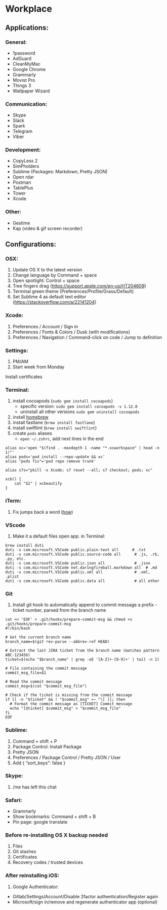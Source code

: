 # Workplace


## Applications:

### General:
- 1password
- AdGuard
- CleanMyMac
- Google Chrome
- Grammarly
- Movist Pro
- Things 3
- Wallpaper Wizard

### Communication:
- Skype
- Slack
- Spark
- Telegram
- Viber

### Development:
- CopyLess 2
- SimPholders
- Sublime (Packages: Markdown, Pretty JSON)
- Open rdar
- Postman
- TablePlus 
- Tower
- Xcode

### Other:
- Gestime
- Kap (video & gif screen recorder)


## Configurations:

### OSX:
1. Update OS X to the latest version
2. Change language by Command + space
3. Open spotlight: Control + space
4. Tree fingers drag (https://support.apple.com/en-us/HT204609)
5. Terminal green theme (Preferences/Profile/Grass/Default)
6. Set Sublime 4 as default text editor (https://stackoverflow.com/a/22141204)


### Xcode:
1. Preferences / Account / Sign in
2. Preferences / Fonts & Colors / Dusk (with modifications)
3. Preferences / Navigation / Command-click on code / Jump to definition 

### Settings:
1. PM/AM
2. Start week from Monday

Install certificates

### Terminal:
1. install cocoapods (`sudo gem install cocoapods`)
   * specific version: `sudo gem install cocoapods -v 1.12.0`
   * uninstall all other versions `sudo gem uninstall cocoapods`
3. install [homebrew](https://brew.sh/index_uk)
4. install fastlane (`brew install fastlane`)
5. install swiftlint (`brew install swiftlint`)
6. create `pods` aliases
   * `open ~/.zshrc`, add next lines in the end
```
alias xc='open "$(find . -maxdepth 1 -name "*.xcworkspace" | head -n 1)"'
alias pods='pod install --repo-update && xc'
alias "pods fix"='pod repo remove trunk'

alias s7s="pkill -x Xcode; s7 reset --all; s7 checkout; pods; xc"

xcb() {
    cat "$1" | xcbeautify
}
```

### iTerm:
1. Fix jumps back a word ([how](https://apple.stackexchange.com/a/293988))

### VScode
1. Make it a default files open app. in Terminal:
```
brew install duti
duti -s com.microsoft.VSCode public.plain-text all      # .txt
duti -s com.microsoft.VSCode public.source-code all      # .js, .rb, .py, etc.
duti -s com.microsoft.VSCode public.json all             # .json
duti -s com.microsoft.VSCode net.daringfireball.markdown all  # .md
duti -s com.microsoft.VSCode public.xml all              # .xml, .plist
duti -s com.microsoft.VSCode public.data all             # all other
```

### Git
1. Install git hook to automatically append to commit message a prefix - ticket number, parsed from the branch name
```
cat << 'EOF' > .git/hooks/prepare-commit-msg && chmod +x .git/hooks/prepare-commit-msg
#!/bin/bash

# Get the current branch name
branch_name=$(git rev-parse --abbrev-ref HEAD)

# Extract the last JIRA ticket from the branch name (matches pattern ABC-123456)
ticket=$(echo "$branch_name" | grep -oE '[A-Z]+-[0-9]+' | tail -n 1)

# File containing the commit message
commit_msg_file=$1

# Read the commit message
commit_msg=$(cat "$commit_msg_file")

# Check if the ticket is missing from the commit message
if [[ -n "$ticket" && ! "$commit_msg" =~ ^\[ ]]; then
  # Format the commit message as [TICKET] Commit message
  echo "[$ticket] $commit_msg" > "$commit_msg_file"
fi
EOF
```

### Sublime:
1. Command + shift + P
2. Package Control: Install Package
3. Pretty JSON
4. Preferences / Package Control / Pretty JSON / User
5. Add  { “sort_keys": false }

### Skype:
1. /me has left this chat

### Safari:
- Grammarly
- Show bookmarks: Command + shift + B
- Pin page: google translate


### Before re-installing OS X backup needed
1. Files
2. Git stashes
3. Certificates
4. Recovery codes / trusted devices

### After reinstalling iOS:
1. Google Authenticator:
 - Gitlab/Settings/Account/Disable 2factor authentication/Register again     
 - Microsoft/sign in/remove and regenerate authenticator app (optional)

